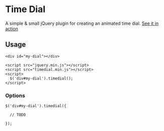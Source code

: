 # Time Dial

A simple & small jQuery plugin for creating an animated time dial.
[See it in action](http://foo.bar)

## Usage

```
<div id="my-dial"></div>
```
```
<script src="jquery.min.js"></script>
<script src="timedial.min.js"></script>
<script>
  $('div#my-dial').timedial();
</script>
```

### Options

```
$('div#my-dial').timedial({

  // TODO

});
```
